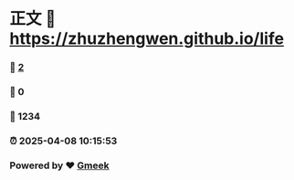 # 正文 :link: https://zhuzhengwen.github.io/life 
### :page_facing_up: [2](https://zhuzhengwen.github.io/life/tag.html) 
### :speech_balloon: 0 
### :hibiscus: 1234 
### :alarm_clock: 2025-04-08 10:15:53 
### Powered by :heart: [Gmeek](https://github.com/Meekdai/Gmeek)
